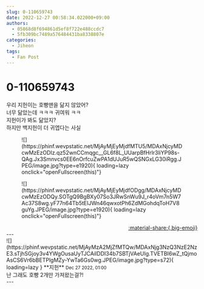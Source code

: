 ```yaml
---
slug: 0-110659743
date: 2022-12-27 00:58:34.022000+09:00
authors:
  - 05868d8f694861d5ef8f722e488ccdc7
  - 5fb309bc7489a576484431ba8338807e
categories:
  - Jiheon
tags:
  - Fan Post
---
```


# 0-110659743

<div class="post-container" markdown="1">
<div class="content-container md-sidebar__scrollwrap" markdown="1">

우리 지헌이는 호빵맨을 닮지 않았어?<br>너무 닮았는데 ㅋㅋㅋ 귀여워 ㅋㅋ<br>지헌이가 봐도 닮았지?<br>하지만 백지헌이 더 귀엽다는 사실
<figure markdown="1">
![](https://phinf.wevpstatic.net/MjAyMjEyMjdfMTU5/MDAxNjcyMDcwMzEzODIz.qz52wnCCmqgc__GL6f8L_UUarpBfHrlr3liYP98s-QAg.Jx3Smnvcs0EE6nOrfcuZwPA1dUJuR5wQSNGxLG30iRgg.JPEG/image.jpg?type=e1920){ loading=lazy onclick="openFullscreen(this)"}
</figure>

<figure markdown="1">
![](https://phinf.wevpstatic.net/MjAyMjEyMjdfODgg/MDAxNjcyMDcwMzEzODQy.SOTgQ9BgBXy07So3JRwSnWu9J_r4oVm7n5W7Ac37S8wg.yF77n64Tb5tEIJWn46qwxotPh6ZdMGohdqToH7V8guYg.JPEG/image.jpg?type=e1920){ loading=lazy onclick="openFullscreen(this)"}
</figure>


</div>
</div>

<div style="text-align: right;" markdown="1">
<a href="https://weverse.io/fromis9/fanpost/0-110659743" style="text-align: right;">:material-share:{.big-emoji}</a>
</div>
---

<div class="comments-container md-sidebar__scrollwrap" markdown="1">
<div class="comment" markdown="1">
<div class='id-container' markdown="1">
![](https://phinf.wevpstatic.net/MjAyMzA2MjZfMTQw/MDAxNjg3NzQ3NzE2NzE3.sTjhSGjoy3v4YWgOusaUyTJCAiIDDI34b7SBTjVAeUIg.TVETBI6wZ_tQjmoAsCS6Vr6bBETPlgMZy-YwTa6Gs0wg.JPEG/image.jpg?type=s72){ loading=lazy }
**<span class="artist">지헌</span>** <small>Dec 27 2022, 01:00</small><br>
</div>
<div class='comment-body' markdown="1">
난 그래도 호빵 2개만 가져왔는걸?!
</div>
</div>
</div>
---
